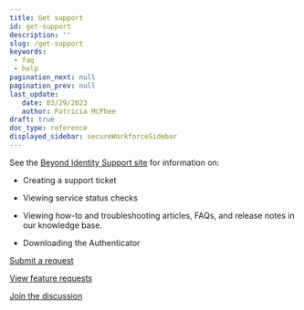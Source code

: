 ```yaml
---
title: Get support
id: get-support
description: ''
slug: /get-support 
keywords: 
 - faq
 - help
pagination_next: null
pagination_prev: null
last_update: 
   date: 03/29/2023
   author: Patricia McPhee
draft: true
doc_type: reference
displayed_sidebar: secureWorkforceSidebar
---
```



See the [Beyond Identity Support site](https://www.beyondidentity.com/support) for information on:

*	Creating a support ticket 

*	Viewing service status checks

*	Viewing how-to and troubleshooting articles, FAQs, and release notes in our knowledge base.

*	Downloading the Authenticator

[Submit a request](https://support.beyondidentity.com/hc/en-us/requests/new)

[View feature requests](https://support.beyondidentity.com/hc/en-us/community/topics/4410556274327-Feature-Requests)

[Join the discussion](https://support.beyondidentity.com/hc/en-us/community/topics/4410556272919-General-Discussion)


